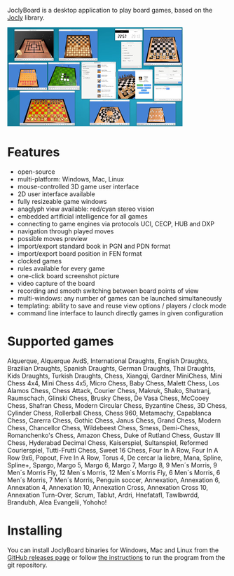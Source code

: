 

JoclyBoard is a desktop application to play board games, based on the [Jocly](https://github.com/mi-g/jocly) library.

[![alt tag](visuals/screenshots/screenshot1.jpg "JoclyBoard screenshot")](visuals/screenshots/screenshot1-big.jpg)

Features
========
- open-source
- multi-platform: Windows, Mac, Linux
- mouse-controlled 3D game user interface
- 2D user interface available
- fully resizeable game windows
- anaglyph view available: red/cyan stereo vision
- embedded artificial intelligence for all games
- connecting to game engines via protocols UCI, CECP, HUB and DXP
- navigation through played moves
- possible moves preview
- import/export standard book in PGN and PDN format
- import/export board position in FEN format
- clocked games
- rules available for every game
- one-click board screenshot picture
- video capture of the board
- recording and smooth switching between board points of view
- multi-windows: any number of games can be launched simultaneously
- templating: ability to save and reuse view options / players / clock mode
- command line interface to launch directly games in given configuration

Supported games
===============
Alquerque, Alquerque AvdS, International Draughts, English Draughts, Brazilian Draughts, Spanish Draughts, German Draughts, Thai Draughts, Kids Draughts, Turkish Draughts, Chess, Xiangqi, Gardner MiniChess, Mini Chess 4x4, Mini Chess 4x5, Micro Chess, Baby Chess, Malett Chess, Los Alamos Chess, Chess Attack, Courier Chess, Makruk, Shako, Shatranj, Raumschach, Glinski Chess, Brusky Chess, De Vasa Chess, McCooey Chess, Shafran Chess, Modern Circular Chess, Byzantine Chess, 3D Chess, Cylinder Chess, Rollerball Chess, Chess 960, Metamachy, Capablanca Chess, Carerra Chess, Gothic Chess, Janus Chess, Grand Chess, Modern Chess, Chancellor Chess, Wildebeest Chess, Smess, Demi-Chess, Romanchenko's Chess, Amazon Chess, Duke of Rutland Chess, Gustav III Chess, Hyderabad Decimal Chess, Kaiserspiel, Sultanspiel, Reformed Courierspiel, Tutti-Frutti Chess, Sweet 16 Chess, Four In A Row, Four In A Row 9x6, Popout, Five In A Row, Torus 4, De cercar la liebre, Mana, Spline, Spline+, Spargo, Margo 5, Margo 6, Margo 7, Margo 8, 9 Men´s Morris, 9 Men´s Morris Fly, 12 Men´s Morris, 12 Men´s Morris Fly, 6 Men´s Morris, 6 Men´s Morris, 7 Men´s Morris, Penguin soccer, Annexation, Annexation 6, Annexation 4, Annexation 10, Annexation Cross, Annexation Cross 10, Annexation Turn-Over, Scrum, Tablut, Ardri, Hnefatafl, Tawlbwrdd, Brandubh, Alea Evangelii, Yohoho!

Installing
==========

You can install JoclyBoard binaries for Windows, Mac and Linux from the [GitHub releases page](https://github.com/mi-g/joclyboard/releases) or follow [the instructions](https://github.com/mi-g/joclyboard/wiki/Installing-JoclyBoard-from-Github) to run the program from the git repository.